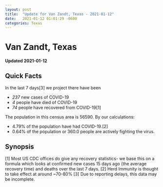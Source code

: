 ```yaml
---
layout: post
title:  "Update for Van Zandt, Texas - 2021-01-12"
date:   2021-01-12 01:01:29 -0600
categories: Texas
---
```


# Van Zandt, Texas
#### Updated 2021-01-12

## Quick Facts

In the last 7 days[3] we project there have been
- *237* new cases of COVID-19
- *4* people have died of COVID-19
- *74* people have recovered from COVID-19[1]

The population in this census area is 56590. By our calculations:
- 4.79% of the population have had COVID-19.[2]
- 0.64% of the population or 360.0 people are actively fighting the virus.

## Synopsis




[1] Most US CDC offices do give any recovery statistics- we base this on a formula which looks at confirmed new cases
15 days ago (the average recovery time) and deaths over the last 7 days.
[2] Herd Immunity is thought to take effect at around ~70-80%
[3] Due to reporting delays, this data may be incomplete. 
    